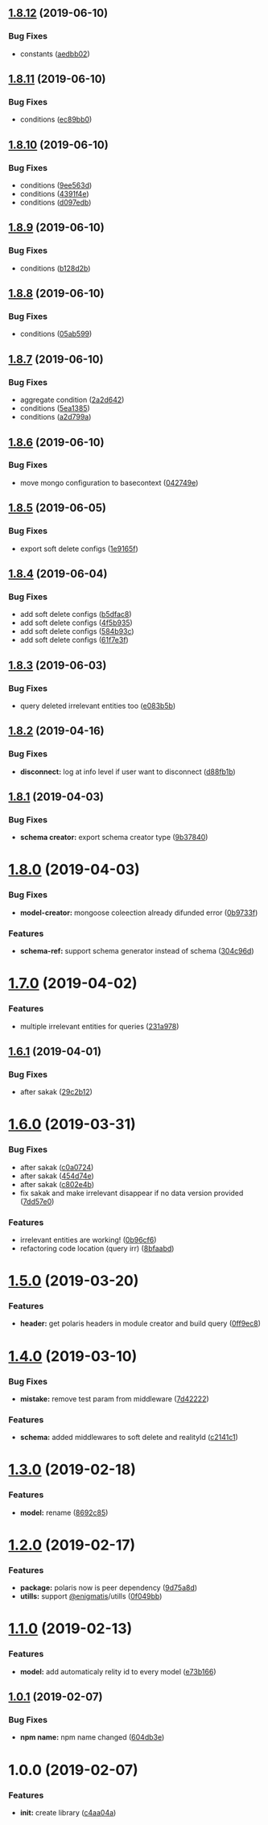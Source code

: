 ## [1.8.12](https://github.com/Enigmatis/mongo-driver/compare/v1.8.11...v1.8.12) (2019-06-10)


### Bug Fixes

* constants ([aedbb02](https://github.com/Enigmatis/mongo-driver/commit/aedbb02))

## [1.8.11](https://github.com/Enigmatis/mongo-driver/compare/v1.8.10...v1.8.11) (2019-06-10)


### Bug Fixes

* conditions ([ec89bb0](https://github.com/Enigmatis/mongo-driver/commit/ec89bb0))

## [1.8.10](https://github.com/Enigmatis/mongo-driver/compare/v1.8.9...v1.8.10) (2019-06-10)


### Bug Fixes

* conditions ([9ee563d](https://github.com/Enigmatis/mongo-driver/commit/9ee563d))
* conditions ([4391f4e](https://github.com/Enigmatis/mongo-driver/commit/4391f4e))
* conditions ([d097edb](https://github.com/Enigmatis/mongo-driver/commit/d097edb))

## [1.8.9](https://github.com/Enigmatis/mongo-driver/compare/v1.8.8...v1.8.9) (2019-06-10)


### Bug Fixes

* conditions ([b128d2b](https://github.com/Enigmatis/mongo-driver/commit/b128d2b))

## [1.8.8](https://github.com/Enigmatis/mongo-driver/compare/v1.8.7...v1.8.8) (2019-06-10)


### Bug Fixes

* conditions ([05ab599](https://github.com/Enigmatis/mongo-driver/commit/05ab599))

## [1.8.7](https://github.com/Enigmatis/mongo-driver/compare/v1.8.6...v1.8.7) (2019-06-10)


### Bug Fixes

* aggregate condition ([2a2d642](https://github.com/Enigmatis/mongo-driver/commit/2a2d642))
* conditions ([5ea1385](https://github.com/Enigmatis/mongo-driver/commit/5ea1385))
* conditions ([a2d799a](https://github.com/Enigmatis/mongo-driver/commit/a2d799a))

## [1.8.6](https://github.com/Enigmatis/mongo-driver/compare/v1.8.5...v1.8.6) (2019-06-10)


### Bug Fixes

* move mongo configuration to basecontext ([042749e](https://github.com/Enigmatis/mongo-driver/commit/042749e))

## [1.8.5](https://github.com/Enigmatis/mongo-driver/compare/v1.8.4...v1.8.5) (2019-06-05)


### Bug Fixes

* export soft delete configs ([1e9165f](https://github.com/Enigmatis/mongo-driver/commit/1e9165f))

## [1.8.4](https://github.com/Enigmatis/mongo-driver/compare/v1.8.3...v1.8.4) (2019-06-04)


### Bug Fixes

* add soft delete configs ([b5dfac8](https://github.com/Enigmatis/mongo-driver/commit/b5dfac8))
* add soft delete configs ([4f5b935](https://github.com/Enigmatis/mongo-driver/commit/4f5b935))
* add soft delete configs ([584b93c](https://github.com/Enigmatis/mongo-driver/commit/584b93c))
* add soft delete configs ([61f7e3f](https://github.com/Enigmatis/mongo-driver/commit/61f7e3f))

## [1.8.3](https://github.com/Enigmatis/mongo-driver/compare/v1.8.2...v1.8.3) (2019-06-03)


### Bug Fixes

* query deleted irrelevant entities too ([e083b5b](https://github.com/Enigmatis/mongo-driver/commit/e083b5b))

## [1.8.2](https://github.com/Enigmatis/mongo-driver/compare/v1.8.1...v1.8.2) (2019-04-16)


### Bug Fixes

* **disconnect:** log at info level if user want to disconnect ([d88fb1b](https://github.com/Enigmatis/mongo-driver/commit/d88fb1b))

## [1.8.1](https://github.com/Enigmatis/mongo-driver/compare/v1.8.0...v1.8.1) (2019-04-03)


### Bug Fixes

* **schema creator:** export schema creator type ([9b37840](https://github.com/Enigmatis/mongo-driver/commit/9b37840))

# [1.8.0](https://github.com/Enigmatis/mongo-driver/compare/v1.7.0...v1.8.0) (2019-04-03)


### Bug Fixes

* **model-creator:** mongoose coleection already difunded error ([0b9733f](https://github.com/Enigmatis/mongo-driver/commit/0b9733f))


### Features

* **schema-ref:** support schema generator instead of schema ([304c96d](https://github.com/Enigmatis/mongo-driver/commit/304c96d))

# [1.7.0](https://github.com/Enigmatis/mongo-driver/compare/v1.6.1...v1.7.0) (2019-04-02)


### Features

* multiple irrelevant entities for queries ([231a978](https://github.com/Enigmatis/mongo-driver/commit/231a978))

## [1.6.1](https://github.com/Enigmatis/mongo-driver/compare/v1.6.0...v1.6.1) (2019-04-01)


### Bug Fixes

* after sakak ([29c2b12](https://github.com/Enigmatis/mongo-driver/commit/29c2b12))

# [1.6.0](https://github.com/Enigmatis/mongo-driver/compare/v1.5.0...v1.6.0) (2019-03-31)


### Bug Fixes

* after sakak ([c0a0724](https://github.com/Enigmatis/mongo-driver/commit/c0a0724))
* after sakak ([454d74e](https://github.com/Enigmatis/mongo-driver/commit/454d74e))
* after sakak ([c802e4b](https://github.com/Enigmatis/mongo-driver/commit/c802e4b))
* fix sakak and make irrelevant disappear if no data version provided ([7dd57e0](https://github.com/Enigmatis/mongo-driver/commit/7dd57e0))


### Features

* irrelevant entities are working! ([0b96cf6](https://github.com/Enigmatis/mongo-driver/commit/0b96cf6))
* refactoring code location (query irr) ([8bfaabd](https://github.com/Enigmatis/mongo-driver/commit/8bfaabd))

# [1.5.0](https://github.com/Enigmatis/mongo-driver/compare/v1.4.0...v1.5.0) (2019-03-20)


### Features

* **header:** get polaris headers in module creator and build query ([0ff9ec8](https://github.com/Enigmatis/mongo-driver/commit/0ff9ec8))

# [1.4.0](https://github.com/Enigmatis/mongo-driver/compare/v1.3.0...v1.4.0) (2019-03-10)


### Bug Fixes

* **mistake:** remove test param from middleware ([7d42222](https://github.com/Enigmatis/mongo-driver/commit/7d42222))


### Features

* **schema:** added  middlewares to soft delete and realityId ([c2141c1](https://github.com/Enigmatis/mongo-driver/commit/c2141c1))

# [1.3.0](https://github.com/Enigmatis/mongo-driver/compare/v1.2.0...v1.3.0) (2019-02-18)


### Features

* **model:** rename ([8692c85](https://github.com/Enigmatis/mongo-driver/commit/8692c85))

# [1.2.0](https://github.com/Enigmatis/mongo-driver/compare/v1.1.0...v1.2.0) (2019-02-17)


### Features

* **package:** polaris now is peer dependency ([9d75a8d](https://github.com/Enigmatis/mongo-driver/commit/9d75a8d))
* **utills:** support [@enigmatis](https://github.com/enigmatis)/utills ([0f049bb](https://github.com/Enigmatis/mongo-driver/commit/0f049bb))

# [1.1.0](https://github.com/Enigmatis/mongo-driver/compare/v1.0.1...v1.1.0) (2019-02-13)


### Features

* **model:** add automaticaly relity id to every model ([e73b166](https://github.com/Enigmatis/mongo-driver/commit/e73b166))

## [1.0.1](https://github.com/Enigmatis/mongo-driver/compare/v1.0.0...v1.0.1) (2019-02-07)


### Bug Fixes

* **npm name:** npm name changed ([604db3e](https://github.com/Enigmatis/mongo-driver/commit/604db3e))

# 1.0.0 (2019-02-07)


### Features

* **init:** create library ([c4aa04a](https://github.com/Enigmatis/mongo-driver/commit/c4aa04a))
